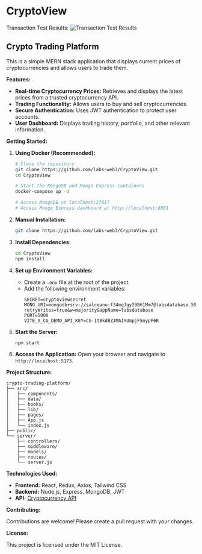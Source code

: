 # CryptoView
Transaction Test Results:
![Transaction Test Results](/transactions-test.png)
## Crypto Trading Platform

This is a simple MERN stack application that displays current prices of cryptocurrencies and allows users to trade them.

**Features:**

- **Real-time Cryptocurrency Prices:** Retrieves and displays the latest prices from a trusted cryptocurrency API.
- **Trading Functionality:** Allows users to buy and sell cryptocurrencies.
- **Secure Authentication:** Uses JWT authentication to protect user accounts.
- **User Dashboard:** Displays trading history, portfolio, and other relevant information.

**Getting Started:**

1. **Using Docker (Recommended):**

   ```bash
   # Clone the repository
   git clone https://github.com/labs-web3/CryptoView.git
   cd CryptoView

   # Start the MongoDB and Mongo Express containers
   docker-compose up -d

   # Access MongoDB at localhost:27017
   # Access Mongo Express dashboard at http://localhost:8081
   ```

2. **Manual Installation:**

   ```bash
   git clone https://github.com/labs-web3/CryptoView.git
   ```

3. **Install Dependencies:**

   ```bash
   cd CryptoView
   npm install
   ```

4. **Set up Environment Variables:**

   - Create a `.env` file at the root of the project.
   - Add the following environment variables:
     ```
     SECRET=cryptoviewsecret
     MONG_URI=mongodb+srv://salceanu:f34mqJgy29B61Mm7@labsdatabase.5913czx.mongodb.net/?retryWrites=true&w=majority&appName=labsdatabase
     PORT=5000
     VITE_X_CG_DEMO_API_KEY=CG-1t8kdBZJMA1YUmpjF5nypF6R
     ```

5. **Start the Server:**

   ```bash
   npm start
   ```

6. **Access the Application:**
   Open your browser and navigate to `http://localhost:5173`.

**Project Structure:**

```
crypto-trading-platform/
├── src/
│   ├── components/
│   ├── data/
│   ├── hooks/
│   ├── lib/
│   ├── pages/
│   ├── App.js
│   └── index.js
├── public/
└── server/
    ├── controllers/
    ├── middleware/
    ├── models/
    ├── routes/
    └── server.js
```

**Technologies Used:**

- **Frontend:** React, Redux, Axios, Tailwind CSS
- **Backend:** Node.js, Express, MongoDB, JWT
- **API:** [Cryptocurrency API](https://example.com/api)

**Contributing:**

Contributions are welcome! Please create a pull request with your changes.

**License:**

This project is licensed under the MIT License.


